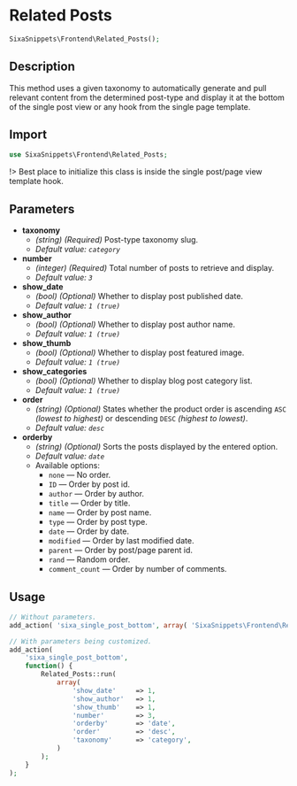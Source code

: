 # Related Posts

```php
SixaSnippets\Frontend\Related_Posts();
```

## Description

This method uses a given taxonomy to automatically generate and pull relevant content from the determined post-type and display it at the bottom of the single post view or any hook from the single page template.

## Import

```php
use SixaSnippets\Frontend\Related_Posts;
```

!> Best place to initialize this class is inside the single post/page view template hook.

## Parameters

- **taxonomy**
    - *(string) (Required)* Post-type taxonomy slug.
    - *Default value: `category`*
- **number**
    - *(integer) (Required)* Total number of posts to retrieve and display.
    - *Default value: `3`*
- **show_date**
    - *(bool) (Optional)* Whether to display post published date.
    - *Default value: `1 (true)`*
- **show_author**
    - *(bool) (Optional)* Whether to display post author name.
    - *Default value: `1 (true)`*
- **show_thumb**
    - *(bool) (Optional)* Whether to display post featured image.
    - *Default value: `1 (true)`*
- **show_categories**
    - *(bool) (Optional)* Whether to display blog post category list.
    - *Default value: `1 (true)`*
- **order**
    - *(string) (Optional)* States whether the product order is ascending `ASC` *(lowest to highest)* or descending `DESC` *(highest to lowest)*.
    - *Default value: `desc`*
- **orderby**
    - *(string) (Optional)* Sorts the posts displayed by the entered option.
    - *Default value: `date`*
    - Available options:
        - `none` — No order.
        - `ID` — Order by post id.
        - `author` — Order by author.
        - `title` — Order by title.
        - `name` — Order by post name.
        - `type` — Order by post type.
        - `date` — Order by date.
        - `modified` — Order by last modified date.
        - `parent` — Order by post/page parent id.
        - `rand` — Random order.
        - `comment_count` — Order by number of comments.

## Usage

```php
// Without parameters.
add_action( 'sixa_single_post_bottom', array( 'SixaSnippets\Frontend\Related_Posts', 'run' ) );
```

```php
// With parameters being customized.
add_action(
	'sixa_single_post_bottom',
	function() {
		Related_Posts::run(
			array(
				'show_date'     => 1,
				'show_author'   => 1,
				'show_thumb'    => 1,
				'number'        => 3,
				'orderby'       => 'date',
				'order'         => 'desc',
				'taxonomy'      => 'category',
			)
		);
	}
);
```